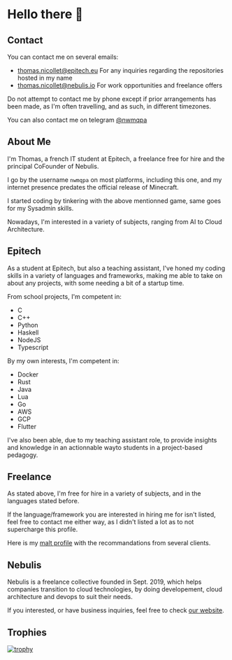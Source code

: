 # Hello there 👋

## Contact

You can contact me on several emails:

* [thomas.nicollet@epitech.eu](mailto:thomas.nicollet@epitech.eu) For any inquiries regarding the repositories hosted in my name
* [thomas.nicollet@nebulis.io](mailto:thomas.nicollet@nebulis.io) For work opportunities and freelance offers

Do not attempt to contact me by phone except if prior arrangements has been made, as I'm often travelling, and as such, in different timezones.

You can also contact me on telegram [@nwmqpa](https://t.me/nwmqpa)

## About Me

I'm Thomas, a french IT student at Epitech, a freelance free for hire and the principal CoFounder of Nebulis.

I go by the username `nwmqpa` on most platforms, including this one, and my internet presence predates the official release of Minecraft.

I started coding by tinkering with the above mentionned game, same goes for my Sysadmin skills.

Nowadays, I'm interested in a variety of subjects, ranging from AI to Cloud Architecture. 

## Epitech

As a student at Epitech, but also a teaching assistant, I've honed my coding skills in a variety of languages and frameworks, making me able to take on about any projects, with some needing a bit of a startup time.

From school projects, I'm competent in:

* C
* C++
* Python
* Haskell
* NodeJS
* Typescript

By my own interests, I'm competent in:

* Docker
* Rust
* Java
* Lua
* Go
* AWS
* GCP
* Flutter


I've also been able, due to my teaching assistant role, to provide insights and knowledge in an actionnable wayto students in a project-based pedagogy.

## Freelance

As stated above, I'm free for hire in a variety of subjects, and in the languages stated before.

If the language/framework you are interested in hiring me for isn't listed, feel free to contact me either way, as I didn't listed a lot as to not supercharge this profile.

Here is my [malt profile](https://www.malt.fr/profile/thomasnicollet1) with the recommandations from several clients.

## Nebulis

Nebulis is a freelance collective founded in Sept. 2019, which helps companies transition to cloud technologies, by doing developement, cloud architecture and devops to suit their needs.

If you interested, or have business inquiries, feel free to check [our website](https://nebulis.io).

## Trophies

[![trophy](https://github-profile-trophy.vercel.app/?username=nwmqpa)](https://github.com/ryo-ma/github-profile-trophy)
